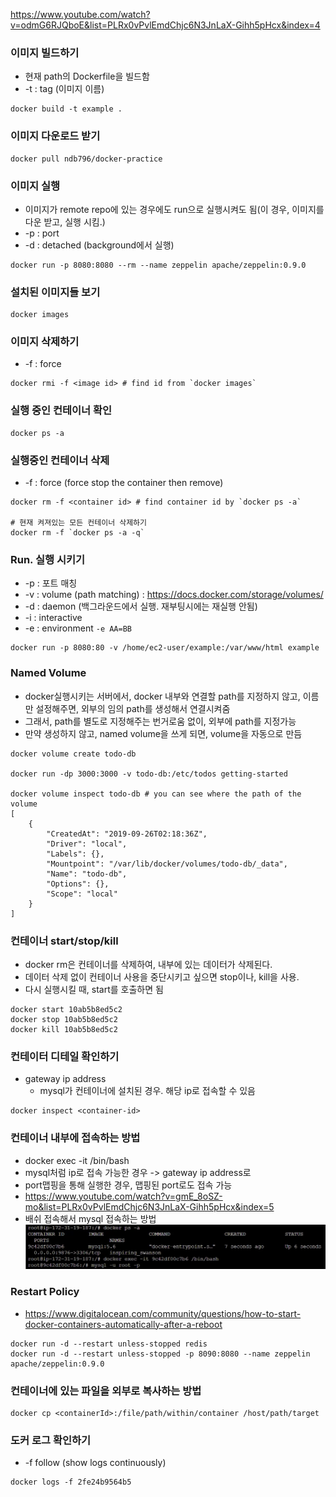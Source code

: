 https://www.youtube.com/watch?v=odmG6RJQboE&list=PLRx0vPvlEmdChjc6N3JnLaX-Gihh5pHcx&index=4

### 이미지 빌드하기
- 현재 path의 Dockerfile을 빌드함
- -t : tag (이미지 이름)
```
docker build -t example .
```

### 이미지 다운로드 받기
```
docker pull ndb796/docker-practice
```

### 이미지 실행
- 이미지가 remote repo에 있는 경우에도 run으로 실행시켜도 됨(이 경우, 이미지를 다운 받고, 실행 시킴.)
- -p : port
- -d : detached (background에서 실행)
```
docker run -p 8080:8080 --rm --name zeppelin apache/zeppelin:0.9.0
```

### 설치된 이미지들 보기
```
docker images
```

### 이미지 삭제하기
- -f : force
```
docker rmi -f <image id> # find id from `docker images`
```

### 실행 중인 컨테이너 확인
```
docker ps -a
```

### 실행중인 컨테이너 삭제
- -f : force (force stop the container then remove)
```
docker rm -f <container id> # find container id by `docker ps -a`

# 현재 켜져있는 모든 컨테이너 삭제하기
docker rm -f `docker ps -a -q`
```

### Run. 실행 시키기
- -p : 포트 매칭
- -v : volume (path matching) : https://docs.docker.com/storage/volumes/
- -d : daemon (백그라운드에서 실행. 재부팅시에는 재실행 안됨)
- -i : interactive
- -e : environment `-e AA=BB`
```
docker run -p 8080:80 -v /home/ec2-user/example:/var/www/html example
```

### Named Volume
- docker실행시키는 서버에서, docker 내부와 연결할 path를 지정하지 않고, 이름만 설정해주면, 외부의 임의 path를 생성해서 연결시켜줌
- 그래서, path를 별도로 지정해주는 번거로움 없이, 외부에 path를 지정가능
- 만약 생성하지 않고, named volume을 쓰게 되면, volume을 자동으로 만듬
```
docker volume create todo-db

docker run -dp 3000:3000 -v todo-db:/etc/todos getting-started

docker volume inspect todo-db # you can see where the path of the volume
[
    {
        "CreatedAt": "2019-09-26T02:18:36Z",
        "Driver": "local",
        "Labels": {},
        "Mountpoint": "/var/lib/docker/volumes/todo-db/_data",
        "Name": "todo-db",
        "Options": {},
        "Scope": "local"
    }
]
```



### 컨테이너 start/stop/kill
- docker rm은 컨테이너를 삭제하여, 내부에 있는 데이터가 삭제된다.
- 데이터 삭제 없이 컨테이너 사용을 중단시키고 싶으면 stop이나, kill을 사용.
- 다시 실행시킬 때, start를 호출하면 됨
```
docker start 10ab5b8ed5c2
docker stop 10ab5b8ed5c2
docker kill 10ab5b8ed5c2
```

### 컨테이터 디테일 확인하기
- gateway ip address
  - mysql가 컨테이너에 설치된 경우. 해당 ip로 접속할 수 있음

```
docker inspect <container-id>
```

### 컨테이너 내부에 접속하는 방법
- docker exec -it <container-id> /bin/bash
- mysql처럼 ip로 접속 가능한 경우 -> gateway ip address로
- port맵핑을 통해 실행한 경우, 맵핑된 port로도 접속 가능
- https://www.youtube.com/watch?v=gmE_8oSZ-mo&list=PLRx0vPvlEmdChjc6N3JnLaX-Gihh5pHcx&index=5
- 배쉬 접속해서 mysql 접속하는 방법
  ![dd](img/connect-bash.jpg)


### Restart Policy
- https://www.digitalocean.com/community/questions/how-to-start-docker-containers-automatically-after-a-reboot
```
docker run -d --restart unless-stopped redis
docker run -d --restart unless-stopped -p 8090:8080 --name zeppelin apache/zeppelin:0.9.0
```


### 컨테이너에 있는 파일을 외부로 복사하는 방법
```
docker cp <containerId>:/file/path/within/container /host/path/target
```

### 도커 로그 확인하기
- -f follow (show logs continuously)
```shell
docker logs -f 2fe24b9564b5
```